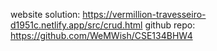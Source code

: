 website solution: https://vermillion-travesseiro-d1951c.netlify.app/src/crud.html
github repo: https://github.com/WeMWish/CSE134BHW4